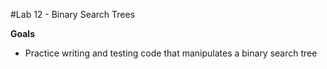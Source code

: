#Lab 12 - Binary Search Trees

**Goals**

- Practice writing and testing code that manipulates a binary search tree